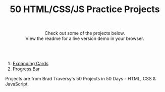 <h1 align="center">50 HTML/CSS/JS Practice Projects</h1>
<br>
<p align="center">Check out some of the projects below. <br>
View the readme for a live version demo in your browser. </p>
<br>
<br>
<div style="display: inline-block; text-align: left;">
<ol>
<li><a href="https://github.com/JRBoland/js_practice_projects/tree/main/expanding-cards">Expanding Cards</a></li>
<li><a href="https://github.com/JRBoland/js_practice_projects/tree/main/js-progress-bar">Progress Bar</a></li>
</ol>
<p>Projects are from Brad Traversy's 50 Projects in 50 Days - HTML, CSS & JavaScript.
</div>
